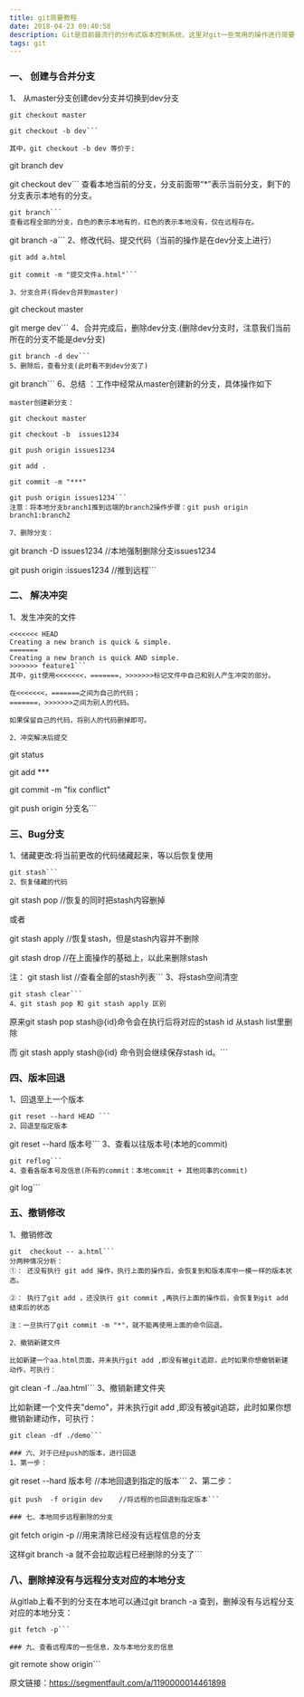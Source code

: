 ```yaml
---
title: git简要教程
date: 2018-04-23 09:40:58
description: Git是目前最流行的分布式版本控制系统，这里对git一些常用的操作进行简要介绍！
tags: git
---
```

### 一、 创建与合并分支
1、 从master分支创建dev分支并切换到dev分支
```
git checkout master

git checkout -b dev```

其中，git checkout -b dev 等价于:
```
git branch dev

git checkout dev```
查看本地当前的分支，分支前面带“*”表示当前分支，剩下的分支表示本地有的分支。
```
git branch```
查看远程全部的分支，白色的表示本地有的，红色的表示本地没有，仅在远程存在。
```
git branch -a```
2、修改代码、提交代码（当前的操作是在dev分支上进行）
```
git add a.html

git commit -m "提交文件a.html"```

3、分支合并(将dev合并到master)
```
git checkout master 

git merge dev```
4、合并完成后，删除dev分支.(删除dev分支时，注意我们当前所在的分支不能是dev分支)
```
git branch -d dev```
5、删除后，查看分支(此时看不到dev分支了)
```
git branch```
6、总结 ：工作中经常从master创建新的分支，具体操作如下
```
master创建新分支：

git checkout master

git checkout -b  issues1234

git push origin issues1234

git add .

git commit -m "***"

git push origin issues1234```
注意：将本地分支branch1推到远端的branch2操作步骤：git push origin branch1:branch2

7、删除分支：
```
git branch -D   issues1234  //本地强制删除分支issues1234

git push origin  :issues1234  //推到远程```

### 二、 解决冲突
1、发生冲突的文件
```
<<<<<<< HEAD
Creating a new branch is quick & simple.
=======
Creating a new branch is quick AND simple.
>>>>>>> feature1```
其中，git使用<<<<<<<，=======，>>>>>>>标记文件中自己和别人产生冲突的部分。

在<<<<<<<，=======之间为自己的代码；
=======，>>>>>>>之间为别人的代码。

如果保留自己的代码，将别人的代码删掉即可。

2、冲突解决后提交
```
git status

git add ***

git commit -m "fix conflict"

git push origin 分支名```

### 三、Bug分支
1、储藏更改:将当前更改的代码储藏起来，等以后恢复使用
```
git stash```
2、恢复储藏的代码
```
git stash pop //恢复的同时把stash内容删掉

或者

git stash apply  //恢复stash，但是stash内容并不删除

git stash drop //在上面操作的基础上，以此来删除stash

注： git stash list //查看全部的stash列表```
3、将stash空间清空
```
git stash clear```
4、git stash pop 和 git stash apply 区别
```
原来git stash pop stash@{id}命令会在执行后将对应的stash id 从stash list里删除

而 git stash apply stash@{id} 命令则会继续保存stash id。```

### 四、版本回退
1、回退至上一个版本
```
git reset --hard HEAD ```
2、回退至指定版本
```
git reset --hard  版本号```
3、查看以往版本号(本地的commit)
```
git reflog```
4、查看各版本号及信息(所有的commit：本地commit + 其他同事的commit)
```
git log```
### 五、撤销修改
1、撤销修改
```
git  checkout -- a.html```
分两种情况分析：
①： 还没有执行 git add 操作，执行上面的操作后，会恢复到和版本库中一模一样的版本状态。

②： 执行了git add ，还没执行 git commit ,再执行上面的操作后，会恢复到git add 结束后的状态

注：一旦执行了git commit -m "*"，就不能再使用上面的命令回退。

2、撤销新建文件

比如新建一个aa.html页面，并未执行git add ,即没有被git追踪，此时如果你想撤销新建动作，可执行：
```
git clean -f ../aa.html```
3、撤销新建文件夹

比如新建一个文件夹"demo"，并未执行git add ,即没有被git追踪，此时如果你想撤销新建动作，可执行：
```
git clean -df ./demo```

### 六、对于已经push的版本，进行回退
1、第一步：
```
git reset --hard 版本号 //本地回退到指定的版本```
2、第二步：
```
git push  -f origin dev    //将远程的也回退到指定版本```

### 七、本地同步远程删除的分支
```
git fetch origin -p  //用来清除已经没有远程信息的分支

这样git branch -a 就不会拉取远程已经删除的分支了```

### 八、删除掉没有与远程分支对应的本地分支
从gitlab上看不到的分支在本地可以通过git branch -a 查到，删掉没有与远程分支对应的本地分支：
```
git fetch -p```

### 九、查看远程库的一些信息，及与本地分支的信息
```
 git remote show origin```

 原文链接：https://segmentfault.com/a/1190000014461898
